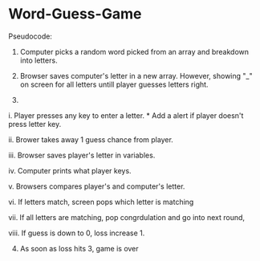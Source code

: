 # Word-Guess-Game

Pseudocode:

1. Computer picks a random word picked from an array and breakdown into letters. 

2. Browser saves computer's letter in a new array. However, showing "_" on screen for all letters untill player guesses letters right.

3. 

i. Player presses any key to enter a letter.
    * Add a alert if player doesn't press letter key.

ii. Brower takes away 1 guess chance from player.

iii. Browser saves player's letter in variables.

iv. Computer prints what player keys.

v. Browsers compares player's and computer's letter.

vi. If letters match, screen pops which letter is matching

vii. If all letters are matching, pop congrdulation and go into next round,

viii. If guess is down to 0, loss increase 1.

4. As soon as loss hits 3, game is over
